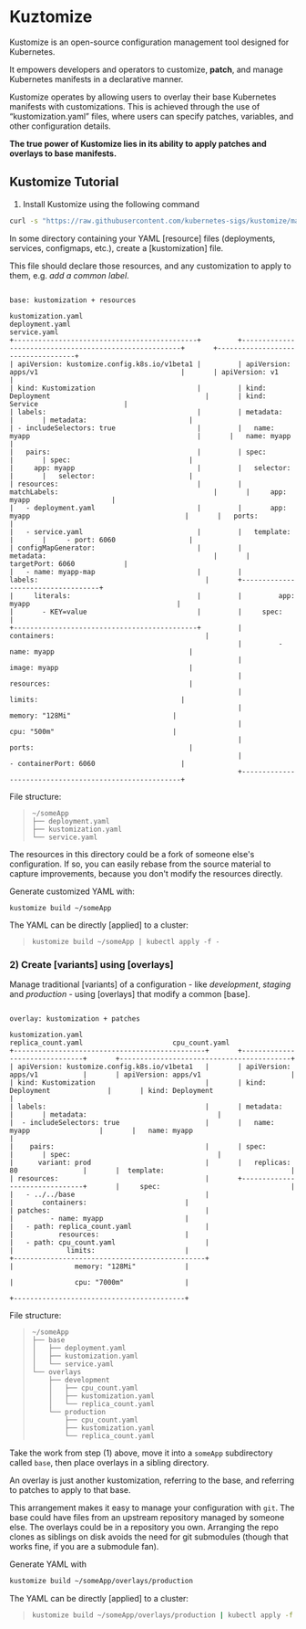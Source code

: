 # Kuztomize

Kustomize is an open-source configuration management tool designed for Kubernetes. 

It empowers developers and operators to customize, **patch**, and manage Kubernetes manifests in a declarative manner.

Kustomize operates by allowing users to overlay their base Kubernetes manifests with customizations. This is achieved through the use of “kustomization.yaml” files, where users can specify patches, variables, and other configuration details.

**The true power of Kustomize lies in its ability to apply patches and overlays to base manifests.**

## Kustomize Tutorial

1. Install Kustomize using the following command

```bash
curl -s "https://raw.githubusercontent.com/kubernetes-sigs/kustomize/master/hack/install_kustomize.sh"  | bash
```

In some directory containing your YAML [resource]
files (deployments, services, configmaps, etc.), create a
[kustomization] file.

This file should declare those resources, and any
customization to apply to them, e.g. _add a common
label_.

```

base: kustomization + resources

kustomization.yaml                                      deployment.yaml                                                 service.yaml
+---------------------------------------------+         +-------------------------------------------------------+       +-----------------------------------+
| apiVersion: kustomize.config.k8s.io/v1beta1 |         | apiVersion: apps/v1                                   |       | apiVersion: v1                    |
| kind: Kustomization                         |         | kind: Deployment                                      |       | kind: Service                     |
| labels:                                     |         | metadata:                                             |       | metadata:                         |
| - includeSelectors: true                    |         |   name: myapp                                         |       |   name: myapp                     |
|   pairs:                                    |         | spec:                                                 |       | spec:                             |
|     app: myapp                              |         |   selector:                                           |       |   selector:                       |
| resources:                                  |         |     matchLabels:                                      |       |     app: myapp                    |
|   - deployment.yaml                         |         |       app: myapp                                      |       |   ports:                          |
|   - service.yaml                            |         |   template:                                           |       |     - port: 6060                  |
| configMapGenerator:                         |         |     metadata:                                         |       |       targetPort: 6060            |
|   - name: myapp-map                         |         |       labels:                                         |       +-----------------------------------+
|     literals:                               |         |         app: myapp                                    |
|       - KEY=value                           |         |     spec:                                             |
+---------------------------------------------+         |       containers:                                     |
                                                        |         - name: myapp                                 |
                                                        |           image: myapp                                |
                                                        |           resources:                                  |
                                                        |             limits:                                   |
                                                        |               memory: "128Mi"                         |
                                                        |               cpu: "500m"                             |
                                                        |           ports:                                      |
                                                        |             - containerPort: 6060                     |
                                                        +-------------------------------------------------------+

```

File structure:

> ```
> ~/someApp
> ├── deployment.yaml
> ├── kustomization.yaml
> └── service.yaml
> ```

The resources in this directory could be a fork of
someone else's configuration.  If so, you can easily
rebase from the source material to capture
improvements, because you don't modify the resources
directly.

Generate customized YAML with:

```
kustomize build ~/someApp
```

The YAML can be directly [applied] to a cluster:

> ```
> kustomize build ~/someApp | kubectl apply -f -
> ```


### 2) Create [variants] using [overlays]

Manage traditional [variants] of a configuration - like
_development_, _staging_ and _production_ - using
[overlays] that modify a common [base].

```

overlay: kustomization + patches

kustomization.yaml                                      replica_count.yaml                      cpu_count.yaml
+-----------------------------------------------+       +-------------------------------+       +------------------------------------------+
| apiVersion: kustomize.config.k8s.io/v1beta1   |       | apiVersion: apps/v1           |       | apiVersion: apps/v1                      |
| kind: Kustomization                           |       | kind: Deployment              |       | kind: Deployment                         |
| labels:                                       |       | metadata:                     |       | metadata:                                |
|  - includeSelectors: true                     |       |   name: myapp                 |       |   name: myapp                            |
|    pairs:                                     |       | spec:                         |       | spec:                                    |
|      variant: prod                            |       |   replicas: 80                |       |  template:                               |
| resources:                                    |       +-------------------------------+       |     spec:                                |
|   - ../../base                                |                                               |       containers:                        |
| patches:                                      |                                               |         - name: myapp                    |
|   - path: replica_count.yaml                  |                                               |           resources:                     |
|   - path: cpu_count.yaml                      |                                               |             limits:                      |
+-----------------------------------------------+                                               |               memory: "128Mi"            |
                                                                                                |               cpu: "7000m"               |
                                                                                                +------------------------------------------+
```


File structure:
> ```
> ~/someApp
> ├── base
> │   ├── deployment.yaml
> │   ├── kustomization.yaml
> │   └── service.yaml
> └── overlays
>     ├── development
>     │   ├── cpu_count.yaml
>     │   ├── kustomization.yaml
>     │   └── replica_count.yaml
>     └── production
>         ├── cpu_count.yaml
>         ├── kustomization.yaml
>         └── replica_count.yaml
> ```

Take the work from step (1) above, move it into a
`someApp` subdirectory called `base`, then
place overlays in a sibling directory.

An overlay is just another kustomization, referring to
the base, and referring to patches to apply to that
base.

This arrangement makes it easy to manage your
configuration with `git`.  The base could have files
from an upstream repository managed by someone else.
The overlays could be in a repository you own.
Arranging the repo clones as siblings on disk avoids
the need for git submodules (though that works fine, if
you are a submodule fan).

Generate YAML with

```sh
kustomize build ~/someApp/overlays/production
```

The YAML can be directly [applied] to a cluster:

> ```sh
> kustomize build ~/someApp/overlays/production | kubectl apply -f -
> ```
